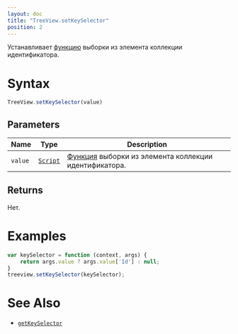 ```yaml
---
layout: doc
title: "TreeView.setKeySelector"
position: 2
---
```


Устанавливает [функцию](../../../Core/Script/) выборки из элемента коллекции идентификатора.

# Syntax

```js
TreeView.setKeySelector(value)
```

## Parameters

|Name|Type|Description|
|----|----|-----------|
|`value`|[`Script`](../../../Core/Script/)|[Функция](../../../Core/Script/) выборки из элемента коллекции идентификатора.|

## Returns

Нет.

# Examples

```js
var keySelector = function (context, args) {
    return args.value ? args.value['Id'] : null;
}
treeview.setKeySelector(keySelector);
```

# See Also

* [`getKeySelector`](../TreeView.getKeySelector/)
